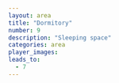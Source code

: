 ```yaml
---
layout: area
title: "Dormitory"
number: 9
description: "Sleeping space"
categories: area
player_images:
leads_to:
  - 7
---
```


